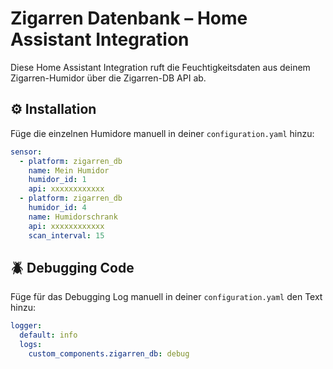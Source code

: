 # Zigarren Datenbank – Home Assistant Integration
Diese Home Assistant Integration ruft die Feuchtigkeitsdaten aus deinem Zigarren-Humidor über die Zigarren-DB API ab.

## ⚙️ Installation
Füge die einzelnen Humidore manuell in deiner `configuration.yaml` hinzu:

```yaml
sensor:
  - platform: zigarren_db
    name: Mein Humidor
	humidor_id: 1
    api: xxxxxxxxxxxx
  - platform: zigarren_db
    humidor_id: 4
    name: Humidorschrank
    api: xxxxxxxxxxxx
    scan_interval: 15
```

## 🪲️ Debugging Code
Füge für das Debugging Log manuell in deiner `configuration.yaml` den Text hinzu:

```yaml
logger:
  default: info
  logs:
    custom_components.zigarren_db: debug
```